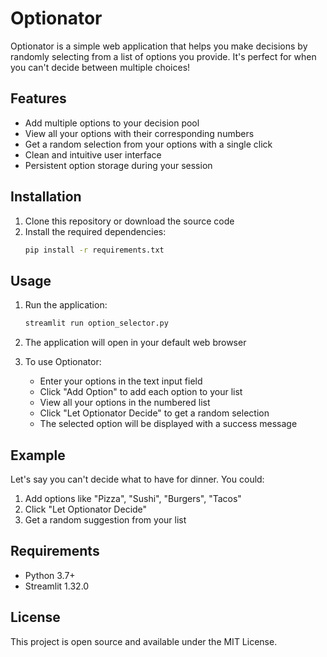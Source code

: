 # Optionator

Optionator is a simple web application that helps you make decisions by randomly selecting from a list of options you provide. It's perfect for when you can't decide between multiple choices!

## Features

- Add multiple options to your decision pool
- View all your options with their corresponding numbers
- Get a random selection from your options with a single click
- Clean and intuitive user interface
- Persistent option storage during your session

## Installation

1. Clone this repository or download the source code
2. Install the required dependencies:
   ```bash
   pip install -r requirements.txt
   ```

## Usage

1. Run the application:
   ```bash
   streamlit run option_selector.py
   ```

2. The application will open in your default web browser

3. To use Optionator:
   - Enter your options in the text input field
   - Click "Add Option" to add each option to your list
   - View all your options in the numbered list
   - Click "Let Optionator Decide" to get a random selection
   - The selected option will be displayed with a success message

## Example

Let's say you can't decide what to have for dinner. You could:
1. Add options like "Pizza", "Sushi", "Burgers", "Tacos"
2. Click "Let Optionator Decide"
3. Get a random suggestion from your list

## Requirements

- Python 3.7+
- Streamlit 1.32.0

## License

This project is open source and available under the MIT License. 